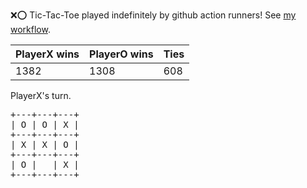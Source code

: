 :x::o: Tic-Tac-Toe played indefinitely by github action runners! See [my workflow](.github/workflows/play.yaml).

|PlayerX wins|PlayerO wins|Ties|
|-|-|-|
|1382|1308|608|

PlayerX's turn.

<pre>
+---+---+---+
| O | O | X |
+---+---+---+
| X | X | O |
+---+---+---+
| O |   | X |
+---+---+---+
</pre>